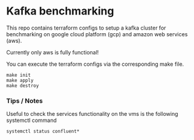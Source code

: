 # Kafka benchmarking

This repo contains terraform configs to setup a kafka cluster for benchmarking on google cloud platform (gcp) and amazon web services (aws).

Currently only aws is fully functional!

You can execute the terraform configs via the corresponding make file.

    make init
    make apply
    make destroy


### Tips / Notes

Useful to check the services functionality on the vms is the following systemctl command

```
systemctl status confluent*
```


